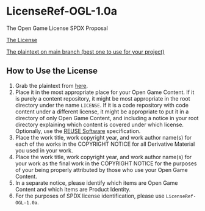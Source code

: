 # LicenseRef-OGL-1.0a

The Open Game License SPDX Proposal

[The License](/LICENSE)

[The plaintext on main branch (best one to use for your project)][1]

## How to Use the License

1. Grab the plaintext from [here][1].
1. Place it in the most appropriate place for your Open Game Content. If it is
   purely a content repository, it might be most appropriate in the root
   directory under the name `LICENSE`. If it is a code repository with code
   content under a different license, it might be appropriate to put it in a
   directory of only Open Game Content, and including a notice in your root
   directory explaining which content is covered under which license.
   Optionally, use the [REUSE Software][2] specification.
1. Place the work title, work copyright year, and work author name(s) for each
   of the works in the COPYRIGHT NOTICE for all Derivative Material you used in
   your work.
1. Place the work title, work copyright year, and work author name(s) for your
   work as the final work in the COPYRIGHT NOTICE for the purposes of your being
   properly attributed by those who use your Open Game Content.
1. In a separate notice, please identify which items are Open Game Content and
   which items are Product Identity.
1. For the purposes of SPDX license identification, please use
   `LicenseRef-OGL-1.0a`.

[1]:
  https://raw.githubusercontent.com/anthonyronda/LicenseRef-OGL-1.0a/main/LICENSE
[2]: https://reuse.software
